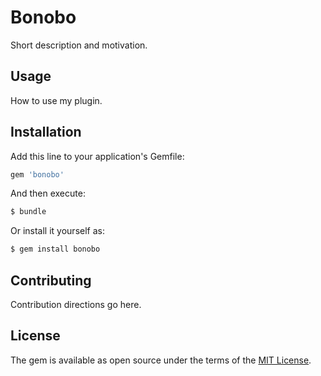 # Bonobo
Short description and motivation.

## Usage
How to use my plugin.

## Installation
Add this line to your application's Gemfile:

```ruby
gem 'bonobo'
```

And then execute:
```bash
$ bundle
```

Or install it yourself as:
```bash
$ gem install bonobo
```

## Contributing
Contribution directions go here.

## License
The gem is available as open source under the terms of the [MIT License](https://opensource.org/licenses/MIT).
